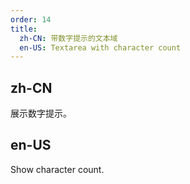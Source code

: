 ```yaml
---
order: 14
title:
  zh-CN: 带数字提示的文本域
  en-US: Textarea with character count
---
```


## zh-CN

展示数字提示。

## en-US

Show character count.
